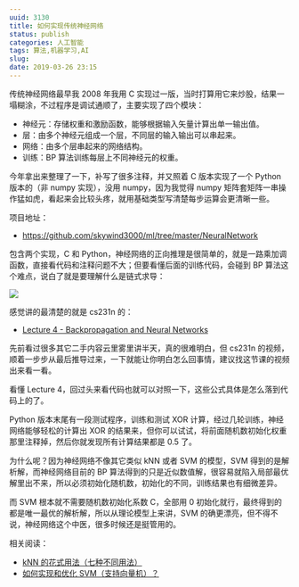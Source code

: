 ```yaml
---
uuid: 3130
title: 如何实现传统神经网络
status: publish
categories: 人工智能
tags: 算法,机器学习,AI
slug: 
date: 2019-03-26 23:15
---
```

传统神经网络最早我 2008 年我用 C 实现过一版，当时打算用它来炒股，结果一塌糊涂，不过程序是调试通顺了，主要实现了四个模块：

- 神经元：存储权重和激励函数，能够根据输入矢量计算出单一输出值。
- 层：由多个神经元组成一个层，不同层的输入输出可以串起来。
- 网络：由多个层串起来的网络结构。
- 训练：BP 算法训练每层上不同神经元的权重。

今年拿出来整理了一下，补写了很多注释，并又照着 C 版本实现了一个 Python 版本的（非 numpy 实现），没用 numpy，因为我觉得 numpy 矩阵套矩阵一串操作猛如虎，看起来会比较头疼，就用基础类型写清楚每步运算会更清晰一些。

项目地址：

- https://github.com/skywind3000/ml/tree/master/NeuralNetwork

包含两个实现，C 和 Python，神经网络的正向推理是很简单的，就是一路乘加调函数，直接看代码和注释问题不大；但要看懂后面的训练代码，会碰到 BP 算法这个难点，说白了就是要理解什么是链式求导：

![](https://skywind3000.github.io/images/blog/2019/nn/bp1.png)

感觉讲的最清楚的就是 cs231n 的：

- [Lecture 4 - Backpropagation and Neural Networks](https://cs231n.stanford.edu/slides/2016/winter1516_lecture4.pdf)

先前看过很多其它二手内容云里雾里讲半天，真的很难明白，但 cs231n 的视频，顺着一步步从最后推导过来，一下就能让你明白怎么回事情，建议找这节课的视频出来看一看。

看懂 Lecture 4，回过头来看代码也就可以对照一下，这些公式具体是怎么落到代码上的了。

Python 版本末尾有一段测试程序，训练和测试 XOR 计算，经过几轮训练，神经网络能够轻松的计算出 XOR 的结果来，但你可以试试，将前面随机数初始化权重那里注释掉，然后你就发现所有计算结果都是 0.5 了。

为什么呢？因为神经网络不像其它类似 kNN 或者 SVM 的模型，SVM 得到的是解析解，而神经网络目前的 BP 算法得到的只是近似数值解，很容易就陷入局部最优解里出不来，所以必须初始化随机数，初始化的不同，训练结果也有细微差异。

而 SVM 根本就不需要随机数初始化系数 C，全部用 0 初始化就行，最终得到的都是唯一最优的解析解，所以从理论模型上来讲，SVM 的确更漂亮，但不得不说，神经网络这个中医，很多时候还是挺管用的。

相关阅读：

- [kNN 的花式用法（七种不同用法）](/blog/archives/2308)
- [如何实现和优化 SVM（支持向量机）？](/blog/archives/2250)

